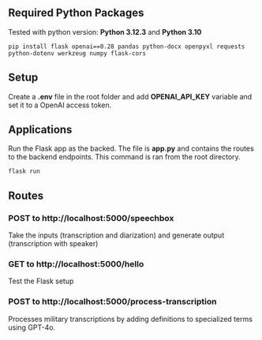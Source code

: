 ## Required Python Packages
Tested with python version: **Python 3.12.3** and **Python 3.10**
```
pip install flask openai==0.28 pandas python-docx openpyxl requests python-dotenv werkzeug numpy flask-cors
```


## Setup
Create a **.env** file in the root folder and add **OPENAI_API_KEY** variable and set it to a OpenAI access token.


## Applications
Run the Flask app as the backed. The file is **app.py** and contains the routes to the backend endpoints. This command is ran from the root directory.
```
flask run
```


## Routes
### **POST** to http://localhost:5000/speechbox
Take the inputs (transcription and diarization) and generate output (transcription with speaker)

### **GET** to http://localhost:5000/hello
Test the Flask setup

### **POST** to http://localhost:5000/process-transcription
Processes military transcriptions by adding definitions to specialized terms using GPT-4o.